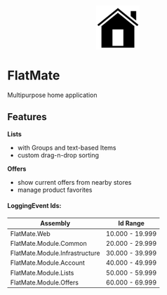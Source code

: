 <p align="center">
  <img src=".github/icon.png" width="100" height="100" />
</p>

# FlatMate

Multipurpose home application

## Features

**Lists**
* with Groups and text-based Items
* custom drag-n-drop sorting

**Offers**
* show current offers from nearby stores
* manage product favorites



#### LoggingEvent Ids:
| Assembly                          | Id Range        |
|-----------------------------------|-----------------|
| FlatMate.Web                      | 10.000 - 19.999 |
| FlatMate.Module.Common            | 20.000 - 29.999 |
| FlatMate.Module.Infrastructure    | 30.000 - 39.999 |
| FlatMate.Module.Account           | 40.000 - 49.999 |
| FlatMate.Module.Lists             | 50.000 - 59.999 |
| FlatMate.Module.Offers            | 60.000 - 69.999 |
